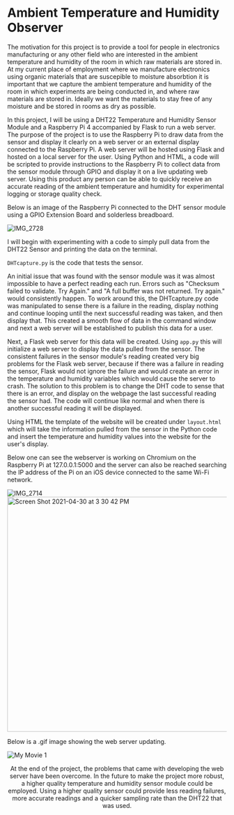
# Ambient Temperature and Humidity Observer

<p>The motivation for this project is to provide a tool for 
people in electronics manufacturing or any other field who 
are interested in the ambient temperature and humidity of the 
room in which raw materials are stored in. At my current 
place of employment where we manufacture electronics using organic 
materials that are suscepible to moisture absorbtion it is important 
that we capture the ambient temperature and humidity of the room 
in which experiments are being conducted in, and where raw materials 
are stored in. Ideally we want the materials to stay free of any moisture and 
be stored in rooms as dry as possible.</p>

<p>In this project, I will be using a DHT22 Temperature and Humidity
Sensor Module and a Raspberry Pi 4 accompanied by Flask to run a web 
server. The purpose of the project is to 
use the Raspberry Pi to draw data from the sensor and display it
clearly on a web server or an external display connected to the 
Raspberry Pi. A web server will be hosted using Flask and 
hosted on a local server for the user. Using Python and HTML,
a code will be scripted to provide instructions to the Raspberry 
Pi to collect data from the sensor module through GPIO and display it on 
a live updating web server. Using this product any person
can be able to quickly receive an accurate reading of the 
ambient temperature and humidity for experimental logging 
or storage quality check.</p> 

<p>Below is an image of the Raspberry Pi connected to the DHT sensor module using a GPIO Extension Board and solderless breadboard.</p>

![IMG_2728](https://user-images.githubusercontent.com/78391004/116921922-a6121300-ac22-11eb-8b41-70ea01007a91.png)


I will begin with experimenting with a code to simply pull data
from the DHT22 Sensor and printing the data on the terminal.

<p><code>DHTcapture.py</code> is the code that tests the sensor. </p>

<p>An initial issue that was found with the sensor module was it was almost impossible to
  have a perfect reading each run. Errors such as "Checksum failed to validate. Try Again." 
  and "A full buffer was not returned. Try again." would consistently happen. To work around this, 
  the DHTcapture.py code was manipulated to sense there is a failure in the reading, display nothing and continue 
  looping until the next successful reading was taken, and then display that. This created a smooth
  flow of data in the command window and next a web server will be established to publish this 
  data for a user.</p>
  
<p>Next, a Flask web server for this data will be created. Using <code>app.py</code>
  this will initialize a web server to display the data pulled from the sensor. The consistent failures
  in the sensor module's reading created very big problems for the Flask web server, because if there
  was a failure in reading the sensor, Flask would not ignore the failure and would create an 
  error in the temperature and humidity variables which would cause the server to crash. The 
  solution to this problem is to change the DHT code to sense that there is an error, 
  and display on the webpage the last successful reading the sensor had. 
  The code will continue like normal and when there is another successful reading it will be displayed.</p>
  
<p>Using HTML the template of the website will be created under <code>layout.html</code>
  which will take the information pulled from the sensor in the Python code and insert the
  temperature and humidity values into the website for the user's display.
  
  Below one can see the webserver is working on Chromium on the Raspberry Pi at 127.0.0.1:5000 and 
  the server can also be reached searching the IP address of the Pi on an iOS device connected to the same 
  Wi-Fi network.

  
![IMG_2714](https://user-images.githubusercontent.com/78391004/116745929-ce530500-a9c9-11eb-80e3-44caf34898a8.png)<img width="539" alt="Screen Shot 2021-04-30 at 3 30 42 PM" src="https://user-images.githubusercontent.com/78391004/116745995-e62a8900-a9c9-11eb-9a40-205d149f9a36.png">

<p>Below is a .gif image showing the web server updating. 

![My Movie 1](https://user-images.githubusercontent.com/78391004/116749034-59ce9500-a9ce-11eb-846d-496fa44a633e.gif)
<center>

<p>At the end of the project, the problems that came with developing the web server have been overcome.
  In the future to make the project more robust, a higher quality temperature and humidity sensor module
  could be employed. Using a higher quality sensor could provide less reading failures, more 
  accurate readings and a quicker sampling rate than the DHT22 that was used.</p>
